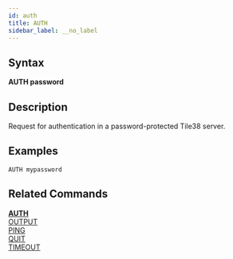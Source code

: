 ```yaml
---
id: auth
title: AUTH
sidebar_label: __no_label
---
```


## Syntax

**AUTH password**

## Description

Request for authentication in a password-protected Tile38 server. 


## Examples

```tile38-cli
AUTH mypassword
```

## Related Commands

**[AUTH](../commands/auth.md)**<br>
[OUTPUT](../commands/output.md)<br>
[PING](../commands/ping.md)<br>
[QUIT](../commands/quit.md)<br>
[TIMEOUT](../commands/timeout.md)<br>